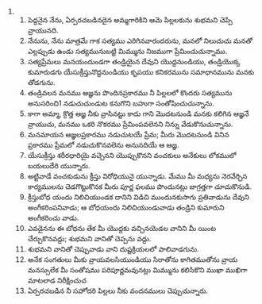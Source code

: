 <ol>
  <li>
    <ol>
      <li>పెద్దనైన నేను, ఏర్పరచబడినదైన అమ్మగారికిని ఆమె పిల్లలకును శుభమని చెప్పి వ్రాయునది.</li>
      <li>నేనును, నేను మాత్రమే గాక సత్యము ఎరిగినవారందరును, మనలో నిలుచుచు మనతో ఎల్లప్పుడు ఉండు సత్యమునుబట్టి మిమ్మును నిజముగా ప్రేమించుచున్నాము.</li>
      <li>సత్యప్రేమలు మనయందుండగా తండ్రియైన దేవుని యొద్దనుండియు, తండ్రియొక్క కుమారుడగు యేసుక్రీస్తునొద్దనుండియు కృపయు కనికరమును సమాధానమును మనకు తోడగును.</li>
      <li>తండ్రివలన మనము ఆజ్ఞను పొందినప్రకారము నీ పిల్లలలో కొందరు సత్యమును అనుసరించి1 నడుచుచుండుట కనుగొని బహుగా సంతోషించుచున్నాను.</li>
      <li>కాగా అమ్మా, క్రొత్త ఆజ్ఞ నీకు వ్రాసినట్టు కాదు గాని మొదటనుండి మనకు కలిగిన ఆజ్ఞనే వ్రాయుచు, మనము ఒకరి నొకరము ప్రేమింపవలెనని నిన్ను వేడుకొనుచున్నాను.</li>
      <li>మనమాయన ఆజ్ఞలప్రకారము నడుచుటయే ప్రేమ; మీరు మొదటనుండి వినిన ప్రకారము ప్రేమలో నడుచుకొనవలెను అనునదియే ఆ ఆజ్ఞ.</li>
      <li>యేసుక్రీస్తు శరీరధారియై వచ్చెనని యొప్పుకొనని వంచకులు అనేకులు లోకములో బయలుదేరి యున్నారు.</li>
      <li>అట్టివాడే వంచకుడును క్రీస్తు విరోధియునై యున్నాడు. మేము మీ మధ్యను నెరవేర్చిన కార్యములను చెడగొట్టుకొనక మీరు పూర్ణ ఫలము పొందునట్లు జాగ్రత్తగా చూచుకొనుడి.</li>
      <li>క్రీస్తుబోధ యందు నిలిచియుండక దానిని విడిచి ముందునకుసాగు ప్రతివాడును దేవుని అంగీకరింపనివాడు; ఆ బోధయందు నిలిచియుండువాడు తండ్రిని కుమారుని అంగీకరించు వాడు.</li>
      <li>ఎవడైనను ఈ బోధను తేక మీ యొద్దకు వచ్చినయెడల వానిని మీ యింట చేర్చుకొనవద్దు; శుభమని వానితో చెప్పను వద్దు.</li>
      <li>శుభమని వానితో చెప్పువాడు వాని దుష్టక్రియలలో పాలివాడగును.</li>
      <li>అనేక సంగతులు మీకు వ్రాయవలసియుండియు సిరాతోను కాగితముతోను వ్రాయ మనస్సులేక మీ సంతోషము పరిపూర్ణమవునట్లు మిమ్మును కలిసికొని ముఖా ముఖిగా మాటలాడ నిరీక్షించుచ</li>
      <li>ఏర్పరచబడిన నీ సహోదరి పిల్లలు నీకు వందనములు చెప్పుచున్నారు.</li>
    </ol>
  </li>
</ol>